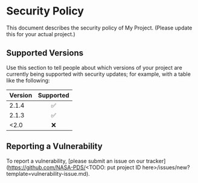 # Security Policy

This document describes the security policy of My Project. (Please update this for your actual project.)


## Supported Versions

Use this section to tell people about which versions of your project are currently being supported with security updates; for example, with a table like the following:

| Version | Supported |
|:--------|:---------:|
| 2.1.4   | ✅        |
| 2.1.3   | ✅        |
| <2.0    | ❌        |


## Reporting a Vulnerability

To report a vulnerability, [please submit an issue on our tracker](https://github.com/NASA-PDS/<TODO: put project ID here>/issues/new?template=vulnerability-issue.md).
